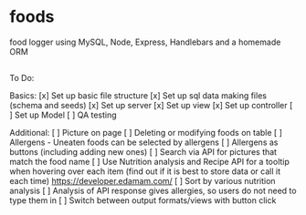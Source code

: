 # foods
food logger using MySQL, Node, Express, Handlebars and a homemade ORM

## 









To Do:

Basics:
[x] Set up basic file structure
[x] Set up sql data making files (schema and seeds)
[x] Set up server
[x] Set up view
[x] Set up controller
[ ] Set up Model
[ ] QA testing

Additional:
[ ] Picture on page
[ ] Deleting or modifying foods on table
[ ] Allergens - Uneaten foods can be selected by allergens
[ ] Allergens as buttons (including adding new ones)
[ ] Search via API for pictures that match the food name
[ ] Use Nutrition analysis and Recipe API for a tooltip when hovering over each item (find out if it is best to store data or call it each time) https://developer.edamam.com/
[ ] Sort by various nutrition analysis
[ ] Analysis of API response gives allergies, so users do not need to type them in
[ ] Switch between output formats/views with button click
